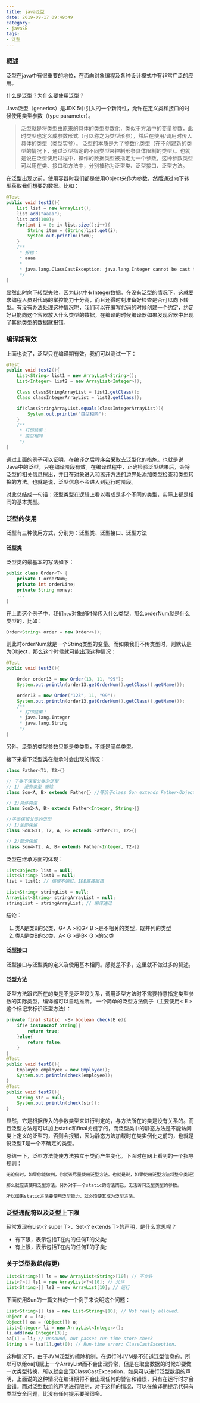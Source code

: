 ```yaml
---
title: java泛型
date: 2019-09-17 09:49:49
category:
- javaSE
tags:
- 泛型
---
```

### 概述
泛型在java中有很重要的地位，在面向对象编程及各种设计模式中有非常广泛的应用。

什么是泛型？为什么要使用泛型？
<!-- more -->
Java泛型（generics）是JDK 5中引入的一个新特性，允许在定义类和接口的时候使用类型参数（type parameter）。
>泛型就是将类型由原来的具体的类型参数化，类似于方法中的变量参数，此时类型也定义成参数形式（可以称之为类型形参），然后在使用/调用时传入具体的类型（类型实参）。
泛型的本质是为了参数化类型（在不创建新的类型的情况下，通过泛型指定的不同类型来控制形参具体限制的类型）。也就是说在泛型使用过程中，操作的数据类型被指定为一个参数，这种参数类型可以用在类、接口和方法中，分别被称为泛型类、泛型接口、泛型方法。

在泛型出现之前，使用容器时我们都是使用Object来作为参数，然后通过向下转型获取我们想要的数据。比如：
```java
@Test
public void test1(){
    List list = new ArrayList();
    list.add("aaaa");
    list.add(100);
    for(int i = 0; i< list.size();i++){
        String item = (String)list.get(i);
        System.out.println(item);
    }
    /**
     * 报错：
     * aaaa
     *
     * java.lang.ClassCastException: java.lang.Integer cannot be cast to java.lang.String
     */
}
```
显然此时向下转型失败，因为List中有Integer数据。在没有泛型的情况下，这就要求编程人员对代码的掌控能力十分高，而且还得时刻准备好检查是否可以向下转型。有没有办法处理这种情况呢，我们可以在编写代码的时候创建一个约定，约定好只能向这个容器放入什么类型的数据，在编译的时候编译器如果发现容器中出现了其他类型的数据就报错。

### 编译期有效
上面也说了，泛型只在编译期有效，我们可以测试一下：
```java
@Test
public void test2(){
    List<String> list1 = new ArrayList<String>();
    List<Integer> list2 = new ArrayList<Integer>();

    Class classStringArrayList = list1.getClass();
    Class classIntegerArrayList = list2.getClass();

    if(classStringArrayList.equals(classIntegerArrayList)){
        System.out.println("类型相同");
    }
    /**
     * 打印结果：
     * 类型相同
     */
}
```
通过上面的例子可以证明，在编译之后程序会采取去泛型化的措施。也就是说Java中的泛型，只在编译阶段有效。在编译过程中，正确检验泛型结果后，会将泛型的相关信息擦出，并且在对象进入和离开方法的边界处添加类型检查和类型转换的方法。也就是说，泛型信息不会进入到运行时阶段。

对此总结成一句话：泛型类型在逻辑上看以看成是多个不同的类型，实际上都是相同的基本类型。


### 泛型的使用

泛型有三种使用方式，分别为：泛型类、泛型接口、泛型方法

#### 泛型类
泛型类的最基本的写法如下：
```java
public class Order<T> {
	private T orderNum;
    private int orderLine;
    private String money;
	...
}
```
在上面这个例子中，我们`new`对象的时候传入什么类型，那么orderNum就是什么类型的，比如：
```java
Order<String> order = new Order<>();
```
则此时orderNum就是一个String类型的变量。而如果我们不传类型时，则默认是为Object，那么这个时候就可能出现这种情况：
```java
@Test
public void test3(){

    Order order13 = new Order(13, 11, "99");
    System.out.println(order13.getOrderNum().getClass().getName());

    order13 = new Order("123", 11, "99");
    System.out.println(order13.getOrderNum().getClass().getName());
    /**
     * 打印结果：
     * java.lang.Integer
     * java.lang.String
     */
}
```
另外，泛型的类型参数只能是类类型，不能是简单类型。

接下来看下泛型类在继承时会出现的情况：
```java
class Father<T1, T2>{}

// 子类不保留父类的泛型
// 1） 没有类型 擦除
class Son<A, B> extends Father{} //等价于class Son extends Father<Object, Object>{}

// 2)具体类型
class Son2<A, B> extends Father<Integer, String>{}

//子类保留父类的泛型
// 1)全部保留
class Son3<T1, T2, A, B> extends Father<T1, T2>{}

// 2)部分保留
class Son4<T2, A, B> extends Father<Integer, T2>{}
```


泛型在继承方面的体现：
```java
List<Object> list = null;
List<String> list1 = null;
list = list1; // 编译不通过，IDE直接报错

List<String> stringList = null;
ArrayList<String> stringArrayList = null;
stringList = stringArrayList; // 编译通过
```
结论：
1. 类A是类B的父类，G< A >和G< B >是不相关的类型，既并列的类型
2. 类A是类B的父类，A< G >是B< G >的父类


#### 泛型接口

泛型接口与泛型类的定义及使用基本相同。感觉差不多，这里就不做过多的赘述。

#### 泛型方法

泛型方法跟它所在的类是不是泛型没关系，调用泛型方法时不需要特意指定类型参数的实际类型，编译器可以自动推断。
一个简单的泛型方法例子（主要使用< E > 这个标记来标识泛型方法）：
```java
private final static  <E> boolean check(E e){
    if(e instanceof String){
        return true;
    }else{
        return false;
    }
}
@Test
public void test6(){
    Employee employee = new Employee();
    System.out.println(check(employee));
}
@Test
public void test7(){
    String str = null;
    System.out.println(check(str));
}
```
显然，它是根据传入的参数类型来进行判定的，与方法所在的类是没有关系的。而且泛型方法是可以加上static和final关键字的，而泛型类中的静态方法是不能访问类上定义的泛型的，否则会报错，因为静态方法加载时在类实例化之前的，也就是说泛型T是一个不确定的类型。

总结一下，泛型方法能使方法独立于类而产生变化。下面时在网上看到的一个指导规则：
```java
无论何时，如果你能做到，你就该尽量使用泛型方法。也就是说，如果使用泛型方法将整个类泛型化，

那么就应该使用泛型方法。另外对于一个static的方法而已，无法访问泛型类型的参数。

所以如果static方法要使用泛型能力，就必须使其成为泛型方法。
```

### 泛型通配符以及泛型上下限
经常发现有List<? super T>、Set<? extends T>的声明，是什么意思呢？
- <? super T> 有下限，表示包括T在内的任何T的父类;
- <? extends T> 有上限，表示包括T在内的任何T的子类;

### 关于泛型数组(待更)
```java
List<String>[] ls = new ArrayList<String>[10]; // 不允许
List<?>[] ls1 = new ArrayList<?>[10]; // 允许
List<String>[] ls2 = new ArrayList[10]; // 运行
```

下面使用Sun的一篇文档的一个例子来说明这个问题：
```java
List<String>[] lsa = new List<String>[10]; // Not really allowed.    
Object o = lsa;    
Object[] oa = (Object[]) o;    
List<Integer> li = new ArrayList<Integer>();    
li.add(new Integer(3));    
oa[1] = li; // Unsound, but passes run time store check    
String s = lsa[1].get(0); // Run-time error: ClassCastException.
```
这种情况下，由于JVM泛型的擦除机制，在运行时JVM是不知道泛型信息的，所以可以给oa[1]赋上一个ArrayList而不会出现异常，但是在取出数据的时候却要做一次类型转换，所以就会出现ClassCastException，如果可以进行泛型数组的声明，上面说的这种情况在编译期将不会出现任何的警告和错误，只有在运行时才会出错。而对泛型数组的声明进行限制，对于这样的情况，可以在编译期提示代码有类型安全问题，比没有任何提示要强很多。